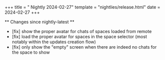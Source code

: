 +++
title = " Nightly 2024-02-27"
template = "nightlies/release.html"
date = 2024-02-27
+++

** Changes since nightly-latest **
- [fix] show the proper avatar for chats of spaces loaded from remote
- [fix] load the proper avatar for spaces in the space selector (most notably within the updates creation flow)
- [fix] only show the "empty" screen when there are indeed no chats for the space to show

